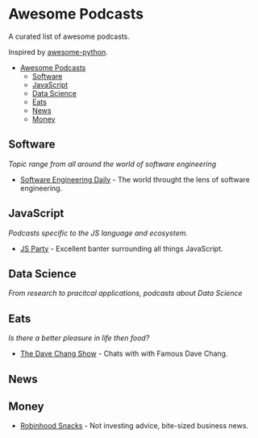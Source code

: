 # Awesome Podcasts
A curated list of awesome podcasts.

Inspired by [awesome-python](https://github.com/vinta/awesome-python).

- [Awesome Podcasts](#awesome-podcasts)
  - [Software](#software)
  - [JavaScript](#javascript)
  - [Data Science](#data-science)
  - [Eats](#eats)
  - [News](#news)
  - [Money](#money)

## Software
*Topic range from all around the world of software engineering*
- [Software Engineering Daily](https://softwareengineeringdaily.com) - The world throught the lens of software engineering.

## JavaScript
*Podcasts specific to the JS language and ecosystem.*
- [JS Party](https://changelog.com/jsparty) - Excellent banter surrounding all things JavaScript.

## Data Science
*From research to pracitcal applications, podcasts about Data Science*

## Eats
*Is there a better pleasure in life then food?*
- [The Dave Chang Show](https://www.theringer.com/the-dave-chang-show) - Chats with with Famous Dave Chang.

## News

## Money
- [Robinhood Snacks](https://snacks.robinhood.com/) - Not investing advice, bite-sized business news.
